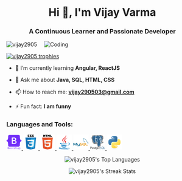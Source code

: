 <h1 align="center">Hi 👋, I'm Vijay Varma</h1>
<h3 align="center">A Continuous Learner and Passionate Developer</h3>

<img align="right" alt="Coding" width="400" style="padding: 0 5px;" src="https://www.digitalsolutionservices.com/img/services/website1.gif" />

<p align="left">
  <img src="https://komarev.com/ghpvc/?username=vijay2905&label=Profile%20views&color=0e75b6&style=flat" alt="vijay2905" />
</p>

<p align="left">
  <a href="https://github.com/ryo-ma/github-profile-trophy">
    <img src="https://github-profile-trophy.vercel.app/?username=vijay2905" alt="vijay2905 trophies" />
  </a>
</p>

- 🌱 I’m currently learning **Angular, ReactJS**

- 💬 Ask me about **Java, SQL, HTML, CSS**

- 📫 How to reach me: **vijay290503@gmail.com**

- ⚡ Fun fact: **I am funny**

<h3 align="left">Languages and Tools:</h3>
<p align="left">
  <a href="https://getbootstrap.com" target="_blank" rel="noreferrer">
    <img src="https://raw.githubusercontent.com/devicons/devicon/master/icons/bootstrap/bootstrap-plain-wordmark.svg" alt="Bootstrap" width="40" height="40"/>
  </a>
  <a href="https://www.w3schools.com/css/" target="_blank" rel="noreferrer">
    <img src="https://raw.githubusercontent.com/devicons/devicon/master/icons/css3/css3-original-wordmark.svg" alt="CSS3" width="40" height="40"/>
  </a>
  <a href="https://www.w3.org/html/" target="_blank" rel="noreferrer">
    <img src="https://raw.githubusercontent.com/devicons/devicon/master/icons/html5/html5-original-wordmark.svg" alt="HTML5" width="40" height="40"/>
  </a>
  <a href="https://www.java.com" target="_blank" rel="noreferrer">
    <img src="https://raw.githubusercontent.com/devicons/devicon/master/icons/java/java-original.svg" alt="Java" width="40" height="40"/>
  </a>
  <a href="https://www.mysql.com/" target="_blank" rel="noreferrer">
    <img src="https://raw.githubusercontent.com/devicons/devicon/master/icons/mysql/mysql-original-wordmark.svg" alt="MySQL" width="40" height="40"/>
  </a>
  <a href="https://www.postgresql.org" target="_blank" rel="noreferrer">
    <img src="https://raw.githubusercontent.com/devicons/devicon/master/icons/postgresql/postgresql-original-wordmark.svg" alt="PostgreSQL" width="40" height="40"/>
  </a>
  <a href="https://www.python.org" target="_blank" rel="noreferrer">
    <img src="https://raw.githubusercontent.com/devicons/devicon/master/icons/python/python-original.svg" alt="Python" width="40" height="40"/>
  </a>
</p>

<p align="center">
  <img src="https://github-readme-stats.vercel.app/api/top-langs?username=vijay2905&show_icons=true&locale=en&layout=compact" alt="vijay2905's Top Languages" />
</p>

<p align="center">
  <img src="https://github-readme-streak-stats.herokuapp.com/?user=vijay2905" alt="vijay2905's Streak Stats" />
</p>

